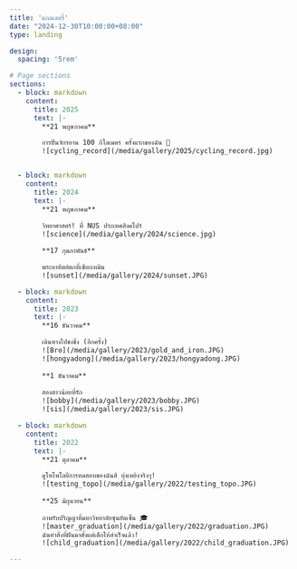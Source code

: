 ```yaml
---
title: 'แกลเลอรี่'
date: "2024-12-30T10:00:00+08:00"
type: landing

design:
  spacing: '5rem'

# Page sections
sections:
  - block: markdown
    content:
      title: 2025
      text: |-
        **21 พฤษภาคม**

        การปั่นจักรยาน 100 กิโลเมตร ครั้งแรกของฉัน 🚴
        ![cycling_record](/media/gallery/2025/cycling_record.jpg)


  - block: markdown
    content:
      title: 2024
      text: |-
        **21 พฤษภาคม**
        
        วิทยาศาสตร์! ที่ NUS ประเทศสิงคโปร์
        ![science](/media/gallery/2024/science.jpg)

        **17 กุมภาพันธ์**

        พระอาทิตย์ตกที่เซียะเหมิน
        ![sunset](/media/gallery/2024/sunset.JPG)

  - block: markdown
    content:
      title: 2023
      text: |-
        **16 ธันวาคม**

        เดินทางไปชงชิ่ง (อีกครั้ง)
        ![Bro](/media/gallery/2023/gold_and_iron.JPG)
        ![hongyadong](/media/gallery/2023/hongyadong.JPG)
        
        **1 ธันวาคม**
        
        สองสาวน้อยที่รัก
        ![bobby](/media/gallery/2023/bobby.JPG)
        ![sis](/media/gallery/2023/sis.JPG)

  - block: markdown
    content:
      title: 2022
      text: |-
        **21 ตุลาคม**

        ดูโทโพโลยีการทดสอบของฉันสิ ยุ่งเหยิงจริงๆ!
        ![testing_topo](/media/gallery/2022/testing_topo.JPG)
        
        **25 มิถุนายน**
        
        ภาพรับปริญญาที่มหาวิทยาลัยซุนยัดเซ็น 🎓
        ![master_graduation](/media/gallery/2022/graduation.JPG)
        ฉันทำสิ่งที่ฝันมาตั้งแต่เด็กให้สำเร็จแล้ว! 
        ![child_graduation](/media/gallery/2022/child_graduation.JPG)

---
```


